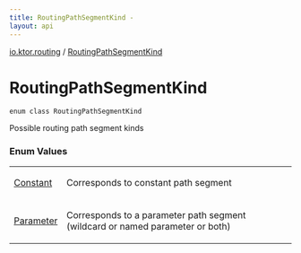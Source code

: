 ```yaml
---
title: RoutingPathSegmentKind - 
layout: api
---
```


<div class='api-docs-breadcrumbs'><a href="../index.html">io.ktor.routing</a> / <a href="./index.html">RoutingPathSegmentKind</a></div>

# RoutingPathSegmentKind

<div class="signature"><code><span class="keyword">enum</span> <span class="keyword">class </span><span class="identifier">RoutingPathSegmentKind</span></code></div>

Possible routing path segment kinds

### Enum Values

<table class="api-docs-table">
<tbody>
<tr>
<td markdown="1">

<a href="-constant.html">Constant</a>


</td>
<td markdown="1">

Corresponds to constant path segment


</td>
</tr>
<tr>
<td markdown="1">

<a href="-parameter.html">Parameter</a>


</td>
<td markdown="1">

Corresponds to a parameter path segment (wildcard or named parameter or both)


</td>
</tr>
</tbody>
</table>
